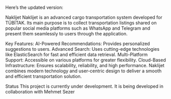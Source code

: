 
Here’s the updated version:

Naklijet
Naklijet is an advanced cargo transportation system developed for TÜBİTAK. Its main purpose is to collect transportation listings shared on popular social media platforms such as WhatsApp and Telegram and present them seamlessly to users through the application.

Key Features:
AI-Powered Recommendations: Provides personalized suggestions to users.
Advanced Search: Uses cutting-edge technologies like ElasticSearch for fast and efficient data retrieval.
Multi-Platform Support: Accessible on various platforms for greater flexibility.
Cloud-Based Infrastructure: Ensures scalability, reliability, and high performance.
Naklijet combines modern technology and user-centric design to deliver a smooth and efficient transportation solution.

Status
This project is currently under development. It is being developed in collaboration with Mehmet Sezer
